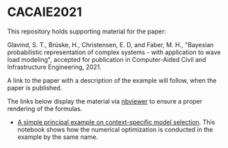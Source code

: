 # CACAIE2021

This repository holds supporting material for the paper:

Glavind, S. T., Brüske, H., Christensen, E. D, and Faber, M. H., "Bayesian probabilistic representation of complex systems - with application to wave load modeling", accepted for publication in Computer-Aided Civil and Infrastructure Engineering, 2021.

A link to the paper with a description of the example will follow, when the paper is published.

The links below display the material via [nbviewer](https://nbviewer.jupyter.org/) to ensure a proper rendering of the formulas.

- [A simple principal example on context-specific model selection](https://nbviewer.jupyter.org/github/SebastianGlavind/CACAIE2021/blob/main/CACAIE_principleEx_github.ipynb). This notebook shows how the numerical optimization is conducted in the example by the same name.
